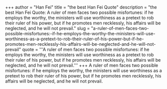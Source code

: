 +++
author = "Han Fei"
title = "the best Han Fei Quote"
description = "the best Han Fei Quote: A ruler of men faces two possible misfortunes: if he employs the worthy, the ministers will use worthiness as a pretext to rob their ruler of his power, but if he promotes men recklessly, his affairs will be neglected, and he will not prevail."
slug = "a-ruler-of-men-faces-two-possible-misfortunes:-if-he-employs-the-worthy-the-ministers-will-use-worthiness-as-a-pretext-to-rob-their-ruler-of-his-power-but-if-he-promotes-men-recklessly-his-affairs-will-be-neglected-and-he-will-not-prevail"
quote = '''A ruler of men faces two possible misfortunes: if he employs the worthy, the ministers will use worthiness as a pretext to rob their ruler of his power, but if he promotes men recklessly, his affairs will be neglected, and he will not prevail.'''
+++
A ruler of men faces two possible misfortunes: if he employs the worthy, the ministers will use worthiness as a pretext to rob their ruler of his power, but if he promotes men recklessly, his affairs will be neglected, and he will not prevail.
